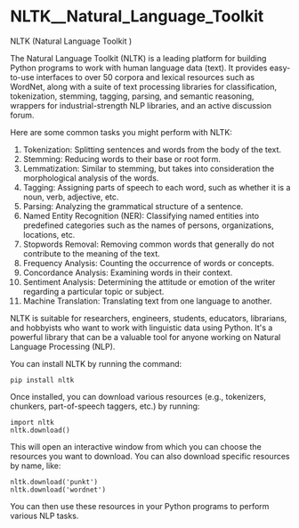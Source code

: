 # NLTK__Natural_Language_Toolkit
NLTK (Natural Language Toolkit )


The Natural Language Toolkit (NLTK) is a leading platform for building Python programs to work with human language data (text). It provides easy-to-use interfaces to over 50 corpora and lexical resources such as WordNet, along with a suite of text processing libraries for classification, tokenization, stemming, tagging, parsing, and semantic reasoning, wrappers for industrial-strength NLP libraries, and an active discussion forum.

Here are some common tasks you might perform with NLTK:

1. Tokenization: Splitting sentences and words from the body of the text.
2. Stemming: Reducing words to their base or root form.
3. Lemmatization: Similar to stemming, but takes into consideration the morphological analysis of the words.
4. Tagging: Assigning parts of speech to each word, such as whether it is a noun, verb, adjective, etc.
5. Parsing: Analyzing the grammatical structure of a sentence.
6. Named Entity Recognition (NER): Classifying named entities into predefined categories such as the names of persons, organizations, locations, etc.
7. Stopwords Removal: Removing common words that generally do not contribute to the meaning of the text.
8. Frequency Analysis: Counting the occurrence of words or concepts.
9. Concordance Analysis: Examining words in their context.
10. Sentiment Analysis: Determining the attitude or emotion of the writer regarding a particular topic or subject.
11. Machine Translation: Translating text from one language to another.

NLTK is suitable for researchers, engineers, students, educators, librarians, and hobbyists who want to work with linguistic data using Python. It's a powerful library that can be a valuable tool for anyone working on Natural Language Processing (NLP).

You can install NLTK by running the command:   
```
pip install nltk
``` 
Once installed, you can download various resources (e.g., tokenizers, chunkers, part-of-speech taggers, etc.) by running:
```
import nltk 
nltk.download()
```   
This will open an interactive window from which you can choose the resources you want to download. You can also download specific resources by name, like:
```
nltk.download('punkt')
nltk.download('wordnet')
```
You can then use these resources in your Python programs to perform various NLP tasks.